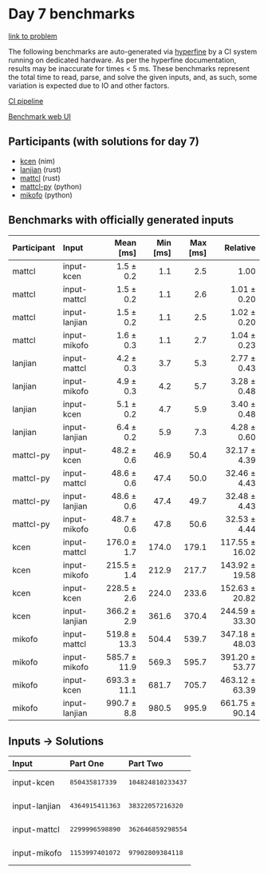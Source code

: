 # Day 7 benchmarks

[link to problem](https://adventofcode.com/2024/day/7)

The following benchmarks are auto-generated via
[hyperfine](https://github.com/sharkdp/hyperfine) by a CI system running on
dedicated hardware. As per the hyperfine documentation, results may be
inaccurate for times < 5 ms. These benchmarks represent the total time to read,
parse, and solve the given inputs, and, as such, some variation is expected due
to IO and other factors.

[CI pipeline](http://ci.papercode.net:8080/teams/main/pipelines/aoc2024)

[Benchmark web UI](https://aoc.ancalagon.black)


## Participants (with solutions for day 7)

- [kcen](https://github.com/kcen/aoc2024) (nim)
- [lanjian](https://github.com/lanjian/aoc-2024) (rust)
- [mattcl](https://github.com/mattcl/aoc2024) (rust)
- [mattcl-py](https://github.com/mattcl/aoc2024-py) (python)
- [mikofo](https://github.com/mikofo/aoc2024) (python)


## Benchmarks with officially generated inputs

| Participant | Input | Mean [ms] | Min [ms] | Max [ms] | Relative |
|:---|:---|---:|---:|---:|---:|
| mattcl | input-kcen | 1.5 ± 0.2 | 1.1 | 2.5 | 1.00 |
| mattcl | input-mattcl | 1.5 ± 0.2 | 1.1 | 2.6 | 1.01 ± 0.20 |
| mattcl | input-lanjian | 1.5 ± 0.2 | 1.1 | 2.5 | 1.02 ± 0.20 |
| mattcl | input-mikofo | 1.6 ± 0.3 | 1.1 | 2.7 | 1.04 ± 0.23 |
| lanjian | input-mattcl | 4.2 ± 0.3 | 3.7 | 5.3 | 2.77 ± 0.43 |
| lanjian | input-mikofo | 4.9 ± 0.3 | 4.2 | 5.7 | 3.28 ± 0.48 |
| lanjian | input-kcen | 5.1 ± 0.2 | 4.7 | 5.9 | 3.40 ± 0.48 |
| lanjian | input-lanjian | 6.4 ± 0.2 | 5.9 | 7.3 | 4.28 ± 0.60 |
| mattcl-py | input-kcen | 48.2 ± 0.6 | 46.9 | 50.4 | 32.17 ± 4.39 |
| mattcl-py | input-mattcl | 48.6 ± 0.6 | 47.4 | 50.0 | 32.46 ± 4.43 |
| mattcl-py | input-lanjian | 48.6 ± 0.6 | 47.4 | 49.7 | 32.48 ± 4.43 |
| mattcl-py | input-mikofo | 48.7 ± 0.6 | 47.8 | 50.6 | 32.53 ± 4.44 |
| kcen | input-mattcl | 176.0 ± 1.7 | 174.0 | 179.1 | 117.55 ± 16.02 |
| kcen | input-mikofo | 215.5 ± 1.4 | 212.9 | 217.7 | 143.92 ± 19.58 |
| kcen | input-kcen | 228.5 ± 2.6 | 224.0 | 233.6 | 152.63 ± 20.82 |
| kcen | input-lanjian | 366.2 ± 2.9 | 361.6 | 370.4 | 244.59 ± 33.30 |
| mikofo | input-mattcl | 519.8 ± 13.3 | 504.4 | 539.7 | 347.18 ± 48.03 |
| mikofo | input-mikofo | 585.7 ± 11.9 | 569.3 | 595.7 | 391.20 ± 53.77 |
| mikofo | input-kcen | 693.3 ± 11.1 | 681.7 | 705.7 | 463.12 ± 63.39 |
| mikofo | input-lanjian | 990.7 ± 8.8 | 980.5 | 995.9 | 661.75 ± 90.14 |


## Inputs -> Solutions

| Input | Part One | Part Two |
|:---|:---|:---|
|input-kcen|<pre>850435817339</pre>|<pre>104824810233437</pre>|
|input-lanjian|<pre>4364915411363</pre>|<pre>38322057216320</pre>|
|input-mattcl|<pre>2299996598890</pre>|<pre>362646859298554</pre>|
|input-mikofo|<pre>1153997401072</pre>|<pre>97902809384118</pre>|